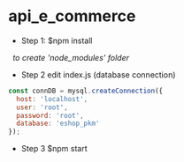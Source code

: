 # api_e_commerce

* Step 1:
$npm install


&nbsp;
*to create 'node_modules' folder*

* Step 2
edit index.js (database connection)
````js
const connDB = mysql.createConnection({
  host: 'localhost',
  user: 'root',
  password: 'root',
  database: 'eshop_pkm'
});
````

* Step 3
$npm start